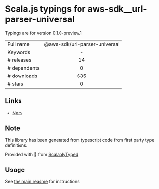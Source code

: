 
# Scala.js typings for aws-sdk__url-parser-universal

Typings are for version 0.1.0-preview.1



|                    |                 |
| ------------------ | :-------------: |
| Full name          | @aws-sdk/url-parser-universal |
| Keywords           | - |
| # releases         | 14 |
| # dependents       | 0 |
| # downloads        | 635 |
| # stars            | 0 |

## Links
- [Npm](https://www.npmjs.com/package/%40aws-sdk%2Furl-parser-universal)
    


## Note
This library has been generated from typescript code from first party type definitions.

Provided with :purple_heart: from [ScalablyTyped](https://github.com/oyvindberg/ScalablyTyped)

## Usage
See [the main readme](../../readme.md) for instructions.


